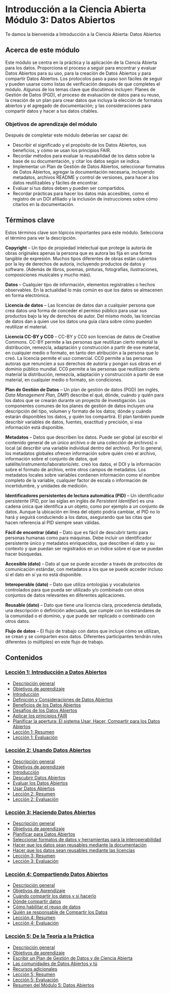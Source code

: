 # Introducción a la Ciencia Abierta Módulo 3: Datos Abiertos

Te damos la bienvenida a Introducción a la Ciencia Abierta: Datos Abiertos

## Acerca de este módulo

Este módulo se centra en la práctica y la aplicación de la Ciencia Abierta para los datos. Proporciona el proceso a seguir para encontrar y evaluar Datos Abiertos para su uso, para la creación de Datos Abiertos y para compartir Datos Abiertos. Los protocolos paso a paso son fáciles de seguir y pueden usarse como listas de verificación después de que completes el módulo. Algunos de los temas clave que discutimos incluyen: Planes de Gestión de Datos (PGD), el proceso de evaluación de datos para su reuso, la creación de un plan para crear datos que incluya la elección de formatos abiertos y el agregado de documentación; y las consideraciones para compartir datos y hacer a tus datos citables.

### Objetivos de aprendizaje del módulo

Después de completar este módulo deberías ser capaz de:

- Describir el significado y el propósito de los Datos Abiertos, sus beneficios, y cómo se usan los principios FAIR.
- Recordar métodos para evaluar la reusabilidad de los datos sobre la base de su documentación, y citar los datos según se indica.
- Implementar un Plan de Gestión de Datos Abiertos, seleccionar formatos de Datos Abiertos, agregar la documentación necesaria, incluyendo metadatos, archivos README y control de versiones, para hacer a los datos reutilizables y fáciles de encontrar.
- Evaluar si tus datos deben y pueden ser compartidos.
- Recordar prácticas para hacer los datos más accesibles, como el registro de un DOI afiliado y la inclusión de instrucciones sobre cómo citarlos en la documentación.

## Términos clave

Estos términos clave son tópicos importantes para este módulo. Selecciona el término para ver la descripción.

**Copyright** – Un tipo de propiedad intelectual que protege la autoría de obras originales apenas la persona que es autora las fija en una forma tangible de expresión. Muchos tipos diferentes de obras están cubiertos por la ley de derechos de autoría, incluyendo productos de datos y software. (Además de libros, poemas, pinturas, fotografías, ilustraciones, composiciones musicales y mucho más).

**Datos** – Cualquier tipo de información, elementos registrables o hechos observables. En la actualidad lo más común es que los datos se almacenen en forma electrónica.

**Licencia de datos** – Las licencias de datos dan a cualquier persona que crea datos una forma de conceder el permiso público para usar sus productos bajo la ley de derechos de autor. Del mismo modo, las licencias de datos dan a quien use los datos una guía clara sobre cómo pueden reutilizar el material.

**Licencia CC-BY y CC0** – CC-BY y CC0 son licencias de datos de Creative Commons. CC-BY permite a las personas que reutilizan cierto material la distribución, remezcla, adaptación y construcción a partir de ese material, en cualquier medio o formato, en tanto den atribución a la persona que lo creó. La licencia permite el uso comercial. CC0 permite a las personas autoras que renuncien a sus derechos de autoría y pongan sus obras en el dominio público mundial. CC0 permite a las personas que reutilizan cierto material la distribución, remezcla, adaptación y construcción a partir de ese material, en cualquier medio o formato, sin condiciones.

**Plan de Gestión de Datos** – Un plan de gestión de datos (PGD) (en inglés, _Data Management Plan, DMP_) describe el qué, dónde, cuándo y quién para los datos que se crearán durante un proyecto de investigación. Los componentes comunes de los planes de gestión de datos incluyen una descripción del tipo, volumen y formato de los datos; dónde y cuándo estarán disponibles los datos, y quién los compartirá. El plan también puede describir variables de datos, fuentes, exactitud y precisión, si esa información está disponible.

**Metadatos** – Datos que describen los datos. Puede ser global (al escribir el contenido general de un único archivo o de una colección de archivos)  o local (al describir una variable individual dentro del archivo). Por lo general, los metadatos globales ofrecen información sobre quién creó el archivo, información sobre el conjunto de datos, qué satélite/instrumento/laboratorio/etc. creó los datos, el DOI y la información sobre el formato de archivo, entre otros campos de metadatos. Los metadatos locales sobre variables contienen información como el nombre completo de la variable, cualquier factor de escala o información de incertidumbre, y unidades de medición.

**Identificadores persistentes de lectura automática (PID)** – Un identificador persistente (PID, por las siglas en inglés de _Persistent Identifier_) es una cadena única que identifica a un objeto, como por ejemplo a un conjunto de datos. Aunque la ubicación en línea del objeto podría cambiar, el PID no lo hará y seguirá conduciendo a los datos, asegurando que las citas que hacen referencia al PID siempre sean válidas.

**Fácil de encontrar (dato)** – Dato que es fácil de descubrir tanto para personas humanas como para máquinas. Debe incluir un identificador persistente único y metadatos enriquecidos, que describen el dato y su contexto y que puedan ser registrados en un índice sobre el que se puedan hacer búsquedas.

**Accesible (dato)** – Dato al que se puede acceder a través de protocolos de comunicación estándar, con metadatos a los que se puede acceder incluso si el dato en sí ya no está disponible.

**Interoperable (dato)** – Dato que utiliza ontologías y vocabularios controlados para que pueda ser utilizado y/o combinado con otros conjuntos de datos relevantes en diferentes aplicaciones.

**Reusable (dato)** – Dato que tiene una licencia clara, procedencia detallada, una descripción o definición adecuada, que cumple con los estándares de la comunidad o el dominio, y que puede ser replicado o combinado con otros datos.

**Flujo de datos** – El flujo de trabajo con datos que incluye cómo se utilizan, se crean y se comparten esos datos. Diferentes participantes tendrán roles diferentes (o múltiples) en este flujo de trabajo.

## Contenidos

### [Lección 1: Introducción a Datos Abiertos](./Lesson_1)

- [Descripción general](./Lesson_1#descripci%C3%B3n-general)
- [Objetivos de aprendizaje](./Lesson_1#objetivos-de-aprendizaje)
- [Introducción](./Lesson_1#introducci%C3%B3n)
- [Definición y Consideraciones de Datos Abiertos](./Lesson_1#definici%C3%B3n-y-consideraciones-de-datos-abiertos)
- [Beneficios de los Datos Abiertos](./Lesson_1#beneficios-de-los-datos-abiertos)
- [Desafíos de los Datos Abiertos](./Lesson_1#desaf%C3%ADos-de-los-datos-abiertos)
- [Aplicar los principios FAIR](./Lesson_1#aplicar-los-principios-fair)
- [Planificar la apertura: El sistema Usar, Hacer, Compartir para los Datos Abiertos](./Lesson_1#planificar-la-apertura-el-sistema-usar-hacer-compartir-para-los-datos-abiertos)
- [Lección 1: Resumen](./Lesson_1#lecci%C3%B3n-1-resumen)
- [Lección 1: Evaluación](./Lesson_1#lecci%C3%B3n-1-evaluaci%C3%B3n)

### [Lección 2: Usando Datos Abiertos](./Lesson_2)

- [Descripción general](./Lesson_2#descripci%C3%B3n-general)
- [Objetivos de aprendizaje](./Lesson_2#objetivos-de-aprendizaje)
- [Introducción](./Lesson_2#introducci%C3%B3n)
- [Descubrir Datos Abiertos](./Lesson_2#descubrir-datos-abiertos)
- [Evaluar los Datos Abiertos](./Lesson_2#evaluar-los-datos-abiertos)
- [Usar Datos Abiertos](./Lesson_2#usar-datos-abiertos)
- [Lección 2: Resumen](./Lesson_2#lecci%C3%B3n-2-resumen)
- [Lección 2: Evaluación](./Lesson_2#lecci%C3%B3n-2-evaluaci%C3%B3n)

### [Lección 3: Haciendo Datos Abiertos](./Lesson_3)

- [Descripción general](./Lesson_3#descripci%C3%B3n-general)
- [Objetivos de aprendizaje](./Lesson_3#objetivos-de-aprendizaje)
- [Planificar para Datos Abiertos](./Lesson_3#planificar-para-datos-abiertos)
- [Seleccionar formatos de datos y herramientas para la interoperabilidad](./Lesson_3#seleccionar-formatos-de-datos-y-herramientas-para-la-interoperabilidad)
- [Hacer que los datos sean reusables mediante la documentación](./Lesson_3#hacer-que-los-datos-sean-reusables-mediante-la-documentaci%C3%B3n)
- [Hacer que los datos sean reusables mediante las licencias](./Lesson_3#hacer-que-los-datos-sean-reusables-mediante-las-licencias)
- [Lección 3: Resumen](./Lesson_3#lecci%C3%B3n-2-resumen)
- [Lección 3: Evaluación](./Lesson_3#lecci%C3%B3n-3-evaluaci%C3%B3n)

### [Lección 4: Compartiendo Datos Abiertos](./Lesson_4)

- [Descripción general](./Lesson_4#descripci%C3%B3n-general)
- [Objetivos de Aprendizaje](./Lesson_4#objetivos-de-aprendizaje)
- [Cuándo compartir los datos y si hacerlo](./Lesson_4#cu%C3%A1ndo-compartir-los-datos-y-si-hacerlo)
- [Dónde compartir datos](./Lesson_4#d%C3%B3nde-compartir-datos)
- [Cómo habilitar el reuso de datos](./Lesson_4#%C3%B3-habilitar-el-reuso-de-datos)
- [Quién se responsable de Compartir los Datos](./Lesson_4#qui%C3%A9n-es-responsable-de-compartir-los-datos)
- [Lección 4: Resumen](./Lesson_4#lecci%C3%B3n-4-resumen)
- [Lección 4: Evaluación](./Lesson_4#lecci%C3%B3n-4-evaluaci%C3%B3n)

### [Lección 5: De la Teoría a la Práctica](./Lesson_5)

- [Descripción general](./Lesson_5#descripci%C3%B3n-general)
- [Objetivos de aprendizaje](./Lesson_5#objetivos-de-aprendizaje)
- [Escribir un Plan de Gestión de Datos y de Ciencia Abierta](./Lesson_5#escribir-un-plan-de-gesti%C3%B3n-de-datos-y-de-ciencia-abierta)
- [Las comunidades de Datos Abiertos y tú](./Lesson_5#las-comuniades-de-datos-abiertos-y-t%C3%BA)
- [Recursos adicionales](./Lesson_5#recursos-adicionales)
- [Lección 5: Resumen](./Lesson_5#lecci%C3%B3n-5-resumen)
- [Lección 5: Evaluación](./Lesson_5#lecci%C3%B3n-5-evaluaci%C3%B3n)
- [Resumen del Módulo 5: Datos Abiertos](./Lesson_5#resumen-del-m%C3%B3dulo-5-datos-abiertos)
